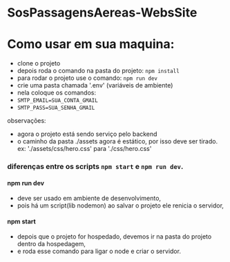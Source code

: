 # SosPassagensAereas-WebsSite

# Como usar em sua maquina:

- clone o projeto
- depois roda o comando na pasta do projeto:
  `npm install`
- para rodar o projeto use o comando:
  `npm run dev`
- crie uma pasta chamada '.env' (variáveis de ambiente)
- nela coloque os comandos:
- `SMTP_EMAIL=SUA_CONTA_GMAIL`
- `SMTP_PASS=SUA_SENHA_GMAIL`

observações:

- agora o projeto está sendo serviço pelo backend
- o caminho da pasta ./assets agora é estático, por isso deve ser tirado.
  ex: './assets/css/hero.css' para './css/hero.css'

### diferenças entre os scripts `npm start` e `npm run dev`.

#### npm run dev

- deve ser usado em ambiente de desenvolvimento,
- pois há um script(lib nodemon) ao salvar o projeto ele renicia o servidor,

#### npm start

- depois que o projeto for hospedado, devemos ir na pasta do projeto dentro da hospedagem,
- e roda esse comando para ligar o node e criar o servidor.
